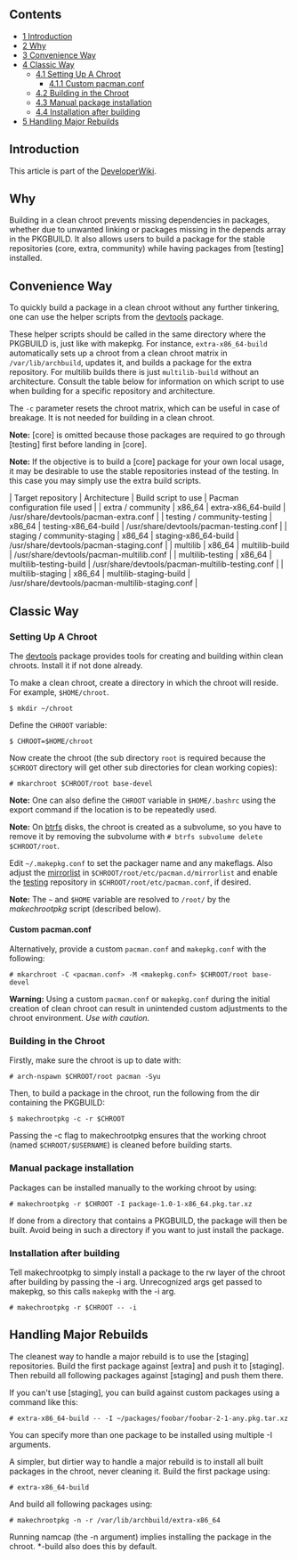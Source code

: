 ## Contents

*   [1 Introduction](#Introduction)
*   [2 Why](#Why)
*   [3 Convenience Way](#Convenience_Way)
*   [4 Classic Way](#Classic_Way)
    *   [4.1 Setting Up A Chroot](#Setting_Up_A_Chroot)
        *   [4.1.1 Custom pacman.conf](#Custom_pacman.conf)
    *   [4.2 Building in the Chroot](#Building_in_the_Chroot)
    *   [4.3 Manual package installation](#Manual_package_installation)
    *   [4.4 Installation after building](#Installation_after_building)
*   [5 Handling Major Rebuilds](#Handling_Major_Rebuilds)

## Introduction

This article is part of the [DeveloperWiki](/index.php/DeveloperWiki "DeveloperWiki").

## Why

Building in a clean chroot prevents missing dependencies in packages, whether due to unwanted linking or packages missing in the depends array in the PKGBUILD. It also allows users to build a package for the stable repositories (core, extra, community) while having packages from [testing] installed.

## Convenience Way

To quickly build a package in a clean chroot without any further tinkering, one can use the helper scripts from the [devtools](https://www.archlinux.org/packages/?name=devtools) package.

These helper scripts should be called in the same directory where the PKGBUILD is, just like with makepkg. For instance, `extra-x86_64-build` automatically sets up a chroot from a clean chroot matrix in `/var/lib/archbuild`, updates it, and builds a package for the extra repository. For multilib builds there is just `multilib-build` without an architecture. Consult the table below for information on which script to use when building for a specific repository and architecture.

The `-c` parameter resets the chroot matrix, which can be useful in case of breakage. It is not needed for building in a clean chroot.

**Note:** [core] is omitted because those packages are required to go through [testing] first before landing in [core].

**Note:** If the objective is to build a [core] package for your own local usage, it may be desirable to use the stable repositories instead of the testing. In this case you may simply use the extra build scripts.

| Target repository | Architecture | Build script to use | Pacman configuration file used |
| extra / community | x86_64 | extra-x86_64-build | /usr/share/devtools/pacman-extra.conf |
| testing / community-testing | x86_64 | testing-x86_64-build | /usr/share/devtools/pacman-testing.conf |
| staging / community-staging | x86_64 | staging-x86_64-build | /usr/share/devtools/pacman-staging.conf |
| multilib | x86_64 | multilib-build | /usr/share/devtools/pacman-multilib.conf |
| multilib-testing | x86_64 | multilib-testing-build | /usr/share/devtools/pacman-multilib-testing.conf |
| multilib-staging | x86_64 | multilib-staging-build | /usr/share/devtools/pacman-multilib-staging.conf |

## Classic Way

### Setting Up A Chroot

The [devtools](https://www.archlinux.org/packages/?name=devtools) package provides tools for creating and building within clean chroots. Install it if not done already.

To make a clean chroot, create a directory in which the chroot will reside. For example, `$HOME/chroot`.

```
$ mkdir ~/chroot

```

Define the `CHROOT` variable:

```
$ CHROOT=$HOME/chroot

```

Now create the chroot (the sub directory `root` is required because the `$CHROOT` directory will get other sub directories for clean working copies):

```
# mkarchroot $CHROOT/root base-devel

```

**Note:** One can also define the `CHROOT` variable in `$HOME/.bashrc` using the export command if the location is to be repeatedly used.

**Note:** On [btrfs](/index.php/Btrfs "Btrfs") disks, the chroot is created as a subvolume, so you have to remove it by removing the subvolume with `# btrfs subvolume delete $CHROOT/root`.

Edit `~/.makepkg.conf` to set the packager name and any makeflags. Also adjust the [mirrorlist](/index.php/Pacman#Repositories_and_mirrors "Pacman") in `$CHROOT/root/etc/pacman.d/mirrorlist` and enable the [testing](/index.php/Testing "Testing") repository in `$CHROOT/root/etc/pacman.conf`, if desired.

**Note:** The `~` and `$HOME` variable are resolved to `/root/` by the *makechrootpkg* script (described below).

#### Custom pacman.conf

Alternatively, provide a custom `pacman.conf` and `makepkg.conf` with the following:

```
# mkarchroot -C <pacman.conf> -M <makepkg.conf> $CHROOT/root base-devel

```

**Warning:** Using a custom `pacman.conf` or `makepkg.conf` during the initial creation of clean chroot can result in unintended custom adjustments to the chroot environment. *Use with caution.*

### Building in the Chroot

Firstly, make sure the chroot is up to date with:

```
# arch-nspawn $CHROOT/root pacman -Syu

```

Then, to build a package in the chroot, run the following from the dir containing the PKGBUILD:

```
$ makechrootpkg -c -r $CHROOT

```

Passing the -c flag to makechrootpkg ensures that the working chroot (named `$CHROOT/$USERNAME`) is cleaned before building starts.

### Manual package installation

Packages can be installed manually to the working chroot by using:

```
# makechrootpkg -r $CHROOT -I package-1.0-1-x86_64.pkg.tar.xz

```

If done from a directory that contains a PKGBUILD, the package will then be built. Avoid being in such a directory if you want to just install the package.

### Installation after building

Tell makechrootpkg to simply install a package to the rw layer of the chroot after building by passing the -i arg. Unrecognized args get passed to makepkg, so this calls `makepkg` with the -i arg.

```
# makechrootpkg -r $CHROOT -- -i

```

## Handling Major Rebuilds

The cleanest way to handle a major rebuild is to use the [staging] repositories. Build the first package against [extra] and push it to [staging]. Then rebuild all following packages against [staging] and push them there.

If you can't use [staging], you can build against custom packages using a command like this:

```
# extra-x86_64-build -- -I ~/packages/foobar/foobar-2-1-any.pkg.tar.xz

```

You can specify more than one package to be installed using multiple -I arguments.

A simpler, but dirtier way to handle a major rebuild is to install all built packages in the chroot, never cleaning it. Build the first package using:

```
# extra-x86_64-build

```

And build all following packages using:

```
# makechrootpkg -n -r /var/lib/archbuild/extra-x86_64

```

Running namcap (the -n argument) implies installing the package in the chroot. *-build also does this by default.